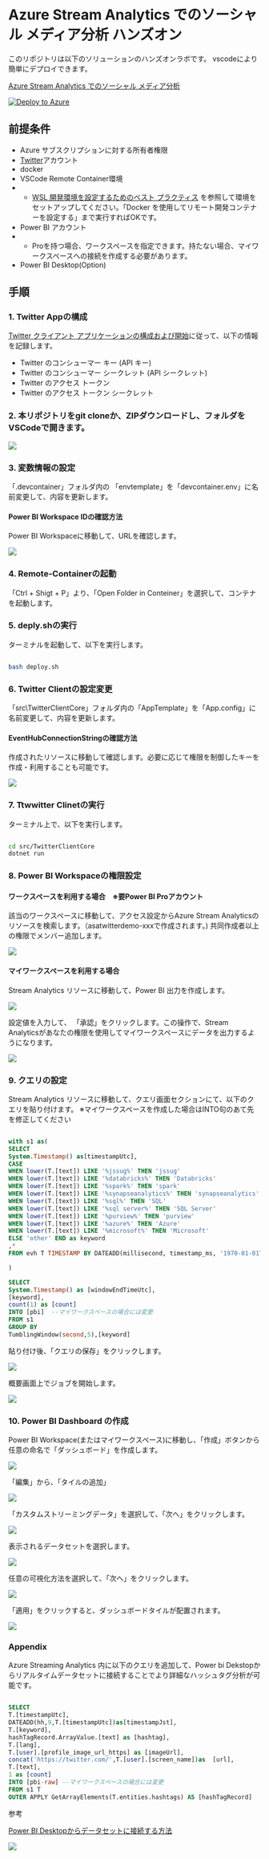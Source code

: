 # Azure Stream Analytics でのソーシャル メディア分析 ハンズオン

このリポジトリは以下のソリューションのハンズオンラボです。
vscodeにより簡単にデプロイできます。

[Azure Stream Analytics でのソーシャル メディア分析](https://docs.microsoft.com/ja-jp/azure/stream-analytics/stream-analytics-twitter-sentiment-analysis-trends#prerequisites)

[![Deploy to Azure](https://aka.ms/deploytoazurebutton)](https://portal.azure.com/#create/Microsoft.Template/uri/https%3A%2F%2Fraw.githubusercontent.com%2Fryoma-nagata%2FAzureStreamAnalytics-TwitterDemo%2Fmaster%2Finfrastructure%2Fmain.json)




## 前提条件

- Azure サブスクリプションに対する所有者権限
- [Twitter](https://twitter.com/)アカウント
- docker
- VSCode Remote Container環境
- - [WSL 開発環境を設定するためのベスト プラクティス](https://docs.microsoft.com/ja-jp/windows/wsl/setup/environment) を参照して環境をセットアップしてください。「Docker を使用してリモート開発コンテナーを設定する」まで実行すればOKです。
- Power BI アカウント
- - Proを持つ場合、ワークスペースを指定できます。持たない場合、マイワークスペースへの接続を作成する必要があります。
- Power BI Desktop(Option)

## 手順

### 1. Twitter Appの構成

[Twitter クライアント アプリケーションの構成および開始](https://docs.microsoft.com/ja-jp/azure/stream-analytics/stream-analytics-twitter-sentiment-analysis-trends#configure-and-start-the-twitter-client-application)に従って、以下の情報を記録します。

- Twitter のコンシューマー キー (API キー) 
- Twitter のコンシューマー シークレット (API シークレット) 
- Twitter のアクセス トークン
- Twitter のアクセス トークン シークレット

### 2. 本リポジトリをgit cloneか、ZIPダウンロードし、フォルダをVSCodeで開きます。

![](.image/2021-11-19-10-53-01.png)

### 3. 変数情報の設定

「.devcontainer」フォルダ内の 「envtemplate」を「devcontainer.env」に名前変更して、内容を更新します。

#### Power BI Workspace IDの確認方法

Power BI Workspaceに移動して、URLを確認します。

![](.image/2021-11-19-10-47-37.png)


### 4. Remote-Containerの起動

「Ctrl + Shigt + P」より、「Open Folder in Conteiner」を選択して、コンテナを起動します。

### 5. deply.shの実行

ターミナルを起動して、以下を実行します。

```BASH

bash deploy.sh

```


### 6. Twitter Clientの設定変更

「src\TwitterClientCore」フォルダ内の「AppTemplate」を「App.config」に名前変更して、内容を更新します。

#### EventHubConnectionStringの確認方法

作成されたリソースに移動して確認します。必要に応じて権限を制御したキーを作成・利用することも可能です。

![](.image/2021-11-19-11-01-07.png)

### 7. Ttwwitter Clinetの実行

ターミナル上で、以下を実行します。

```BASH

cd src/TwitterClientCore
dotnet run

```

### 8. Power BI Workspaceの権限設定

#### ワークスペースを利用する場合　※要Power BI Proアカウント

該当のワークスペースに移動して、アクセス設定からAzure Stream Analyticsのリソースを検索します。（asatwitterdemo-xxxで作成されます。)
共同作成者以上の権限でメンバー追加します。

![](.image/2021-11-19-11-07-22.png)

#### マイワークスペースを利用する場合

Stream Analytics リソースに移動して、Power BI 出力を作成します。

![](.image/2021-11-19-11-16-51.png)

設定値を入力して、 「承認」をクリックします。この操作で、Stream Analyticsがあなたの権限を使用してマイワークスペースにデータを出力するようになります。

![](.image/2021-11-19-11-18-02.png)

### 9. クエリの設定

Stream Analytics リソースに移動して、クエリ画面セクションにて、以下のクエリを貼り付けます。
※マイワークスペースを作成した場合はINTO句のあて先を修正してください



```SQL

with s1 as(
SELECT 
System.Timestamp() as[timestampUtc],
CASE 
WHEN lower(T.[text]) LIKE '%jssug%' THEN 'jssug'
WHEN lower(T.[text]) LIKE '%databricks%' THEN 'Databricks'
WHEN lower(T.[text]) LIKE '%spark%' THEN 'spark'
WHEN lower(T.[text]) LIKE '%synapseanalytics%' THEN 'synapseanalytics'
WHEN lower(T.[text]) LIKE '%sql%' THEN 'SQL'
WHEN lower(T.[text]) LIKE '%sql server%' THEN 'SQL Server'
WHEN lower(T.[text]) LIKE '%purview%' THEN 'purview'
WHEN lower(T.[text]) LIKE '%azure%' THEN 'Azure' 
WHEN lower(T.[text]) LIKE '%microsoft%' THEN 'Microsoft'
ELSE 'other' END as keyword
,*
FROM evh T TIMESTAMP BY DATEADD(millisecond, timestamp_ms, '1970-01-01T00:00:00Z')

)

SELECT 
System.Timestamp() as [windowEndTimeUtc],
[keyword],
count(1) as [count]
INTO [pbi]  --マイワークスペースの場合には変更
FROM s1
GROUP BY
TumblingWindow(second,5),[keyword]


```

貼り付け後、「クエリの保存」をクリックします。

![](.image/2021-11-19-16-45-04.png)



概要画面上でジョブを開始します。


![](.image/2021-11-19-16-45-41.png)


### 10. Power BI Dashboard の作成

Power BI Workspace(またはマイワークスペース)に移動し、「作成」ボタンから任意の命名で「ダッシュボード」を作成します。

![](.image/2021-11-19-16-48-01.png)

「編集」から、「タイルの追加」

![](.image/2021-11-19-16-48-31.png)

「カスタムストリーミングデータ」を選択して、「次へ」をクリックします。

![](.image/2021-11-19-16-49-08.png)

表示されるデータセットを選択します。

![](.image/2021-11-19-19-50-33.png)

任意の可視化方法を選択して、「次へ」をクリックします。

![](.image/2021-11-19-16-50-53.png)

「適用」をクリックすると、ダッシュボードタイルが配置されます。

![](.image/2021-11-19-19-51-19.png)

### Appendix

Azure Streaming Analytics 内に以下のクエリを追加して、Power bi Dekstopからリアルタイムデータセットに接続することでより詳細なハッシュタグ分析が可能です。

```SQL

SELECT 
T.[timestampUtc],
DATEADD(hh,9,T.[timestampUtc])as[timestampJst],
T.[keyword],
hashTagRecord.ArrayValue.[text] as [hashtag],
T.[lang],
T.[user].[profile_image_url_https] as [imageUrl],
concat('https://twitter.com/',T.[user].[screen_name])as  [url],
T.[text],
1 as [count]
INTO [pbi-raw] --マイワークスペースの場合には変更
FROM s1 T
OUTER APPLY GetArrayElements(T.entities.hashtags) AS [hashTagRecord]

```

参考

[Power BI Desktopからデータセットに接続する方法](https://docs.microsoft.com/ja-jp/power-bi/connect-data/desktop-report-lifecycle-datasets)


![](.image/2021-11-19-20-08-01.png)